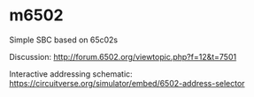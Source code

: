 # m6502

Simple SBC based on 65c02s

Discussion: http://forum.6502.org/viewtopic.php?f=12&t=7501

Interactive addressing schematic: https://circuitverse.org/simulator/embed/6502-address-selector
